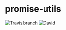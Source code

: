 # promise-utils
[![Travis branch](https://img.shields.io/travis/vidyadrao/promise-utils/master.svg)](https://travis-ci.org/vidyadrao/promise-utils)
[![David](https://img.shields.io/david/vidyadrao/promise-utils.svg)](https://david-dm.org/vidyadrao/promise-utils)